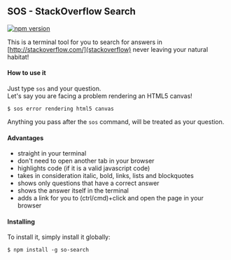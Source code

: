 ## SOS - StackOverflow Search

<a href="https://npmjs.org/package/gh-badges">
    <img src="https://img.shields.io/npm/v/so-search.svg"
         alt="npm version">
</a>

This is a terminal tool for you to search for answers in [http://stackoverflow.com/](stackoverflow) never leaving your natural habitat!

#### How to use it

Just type `sos` and your question.<br/>
Let's say you are facing a problem rendering an HTML5 canvas!

`$ sos error rendering html5 canvas`

Anything you pass after the `sos` command, will be treated as your question.

#### Advantages

- straight in your terminal
- don't need to open another tab in your browser
- highlights code (if it is a valid javascript code)
- takes in consideration italic, bold, links, lists and blockquotes
- shows only questions that have a correct answer
- shows the answer itself in the terminal
- adds a link for you to (ctrl/cmd)+click and open the page in your browser

#### Installing

To install it, simply install it globally:

`$ npm install -g so-search`

